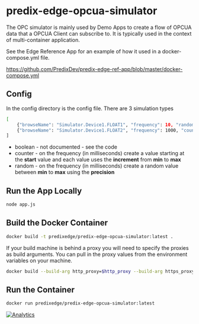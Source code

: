 # predix-edge-opcua-simulator

The OPC simulator is mainly used by Demo Apps to create a flow of OPCUA data that a OPCUA Client can subscribe to.
It is typically used in the context of multi-container application.  

See the Edge Reference App for an example of how it used in a docker-compose.yml file.

https://github.com/PredixDev/predix-edge-ref-app/blob/master/docker-compose.yml


## Config

In the config directory is the config file. There are 3 simulation types

```bash
[
    {"browseName": "Simulator.Device1.FLOAT1", "frequency": 10, "random": {"dataType": "Double", "min": 0, "max": 0.5, "precision": 4}},
    {"browseName": "Simulator.Device1.FLOAT2", "frequency": 1000, "counter": {"dataType": "Double", "start": 1.10, "min": 1.10, "max": 4.40, "increment": 1.10 }}
]
```

- boolean - not documented - see the code
- counter - on the frequency (in milliseconds) create a value starting at the **start** value and each value uses the **increment** from **min** to **max**
- random - on the frequency (in milliseconds) create a random value between **min** to **max** using the **precision**

## Run the App Locally

```bash
node app.js
```

## Build the Docker Container

```bash
docker build -t predixedge/predix-edge-opcua-simulator:latest .
```

If your build machine is behind a proxy you will need to specify the proxies as build arguments. You can pull in the proxy values from the environment variables on your machine.

```bash
docker build --build-arg http_proxy=$http_proxy --build-arg https_proxy=$https_proxy -t predixedge/predix-edge-opcua-simulator:latest .
```

## Run the Container

```bash
docker run predixedge/predix-edge-opcua-simulator:latest
```

[![Analytics](https://predix-beacon.appspot.com/UA-82773213-1/predix-edge-opcua-simulator/readme?pixel)](https://github.com/PredixDev)
